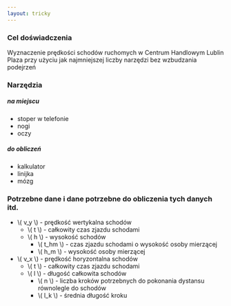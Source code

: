 ```yaml
---
layout: tricky
---
```

### Cel doświadczenia

Wyznaczenie prędkości schodów ruchomych w Centrum Handlowym Lublin Plaza przy użyciu jak najmniejszej liczby narzędzi bez wzbudzania podejrzeń

### Narzędzia

##### na miejscu

- stoper w telefonie
- nogi
- oczy

##### do obliczeń

- kalkulator
- linijka
- mózg

### Potrzebne dane i dane potrzebne do obliczenia tych danych itd.

- \\( v_y \\) - prędkość wertykalna schodów
  - \\( t \\) - całkowity czas zjazdu schodami
  - \\( h \\) - wysokość schodów
    - \\( t_hm \\) - czas zjazdu schodami o wysokość osoby mierzącej
    - \\( h_m \\) - wysokość osoby mierzącej
- \\( v_x \\) - prędkość horyzontalna schodów
  - \\( t \\) - całkowity czas zjazdu schodami
  - \\( l \\) - długość całkowita schodów
    - \\( n \\) - liczba kroków potrzebnych do pokonania dystansu równolegle do schodów
    - \\( l_k \\) - średnia długość kroku
